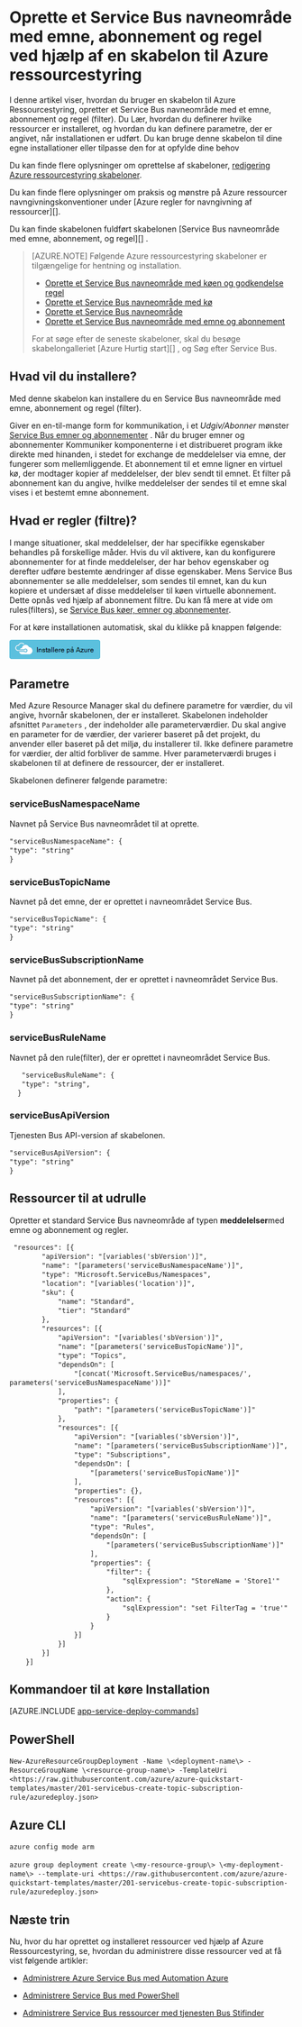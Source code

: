 <properties
    pageTitle="Oprette et Service Bus navneområde med emnet abonnement, og reglen ved hjælp af en skabelon til Azure ressourcestyring | Microsoft Azure"
    description="Oprette et Service Bus navneområde med emne, abonnement og regel ved hjælp af Azure ressourcestyring skabelon"
    services="service-bus"
    documentationCenter=".net"
    authors="ShubhaVijayasarathy"
    manager="timlt"
    editor=""/>

<tags
    ms.service="service-bus"
    ms.devlang="tbd"
    ms.topic="article"
    ms.tgt_pltfrm="dotnet"
    ms.workload="na"
    ms.date="10/25/2016"
    ms.author="ShubhaVijayasarathy"/>

# <a name="create-a-service-bus-namespace-with-topic-subscription-and-rule-using-an-azure-resource-manager-template"></a>Oprette et Service Bus navneområde med emne, abonnement og regel ved hjælp af en skabelon til Azure ressourcestyring

I denne artikel viser, hvordan du bruger en skabelon til Azure Ressourcestyring, opretter et Service Bus navneområde med et emne, abonnement og regel (filter). Du Lær, hvordan du definerer hvilke ressourcer er installeret, og hvordan du kan definere parametre, der er angivet, når installationen er udført. Du kan bruge denne skabelon til dine egne installationer eller tilpasse den for at opfylde dine behov

Du kan finde flere oplysninger om oprettelse af skabeloner, [redigering Azure ressourcestyring skabeloner][].

Du kan finde flere oplysninger om praksis og mønstre på Azure ressourcer navngivningskonventioner under [Azure regler for navngivning af ressourcer][].

Du kan finde skabelonen fuldført skabelonen [Service Bus navneområde med emne, abonnement, og regel][] .

>[AZURE.NOTE] Følgende Azure ressourcestyring skabeloner er tilgængelige for hentning og installation.
>
>-    [Oprette et Service Bus navneområde med køen og godkendelse regel](service-bus-resource-manager-namespace-auth-rule.md)
>-    [Oprette et Service Bus navneområde med kø](service-bus-resource-manager-namespace-queue.md)
>-    [Oprette et Service Bus navneområde](service-bus-resource-manager-namespace.md)
>-    [Oprette et Service Bus navneområde med emne og abonnement](service-bus-resource-manager-namespace-topic.md)
>
>For at søge efter de seneste skabeloner, skal du besøge skabelongalleriet [Azure Hurtig start][] , og Søg efter Service Bus.

## <a name="what-will-you-deploy"></a>Hvad vil du installere?

Med denne skabelon kan installere du en Service Bus navneområde med emne, abonnement og regel (filter).

Giver en en-til-mange form for kommunikation, i et *Udgiv/Abonner* mønster [Service Bus emner og abonnementer](service-bus-queues-topics-subscriptions.md#topics-and-subscriptions) . Når du bruger emner og abonnementer Kommuniker komponenterne i et distribueret program ikke direkte med hinanden, i stedet for exchange de meddelelser via emne, der fungerer som mellemliggende. Et abonnement til et emne ligner en virtuel kø, der modtager kopier af meddelelser, der blev sendt til emnet. Et filter på abonnement kan du angive, hvilke meddelelser der sendes til et emne skal vises i et bestemt emne abonnement.

## <a name="what-are-rules-filters"></a>Hvad er regler (filtre)?

I mange situationer, skal meddelelser, der har specifikke egenskaber behandles på forskellige måder. Hvis du vil aktivere, kan du konfigurere abonnementer for at finde meddelelser, der har behov egenskaber og derefter udføre bestemte ændringer af disse egenskaber. Mens Service Bus abonnementer se alle meddelelser, som sendes til emnet, kan du kun kopiere et undersæt af disse meddelelser til køen virtuelle abonnement. Dette opnås ved hjælp af abonnement filtre. Du kan få mere at vide om rules(filters), se [Service Bus køer, emner og abonnementer][].

For at køre installationen automatisk, skal du klikke på knappen følgende:

[![Installere på Azure](./media/service-bus-resource-manager-namespace-topic/deploybutton.png)](https://portal.azure.com/#create/Microsoft.Template/uri/https%3A%2F%2Fraw.githubusercontent.com%2FAzure%2Fazure-quickstart-templates%2Fmaster%2F201-servicebus-create-topic-subscription-rule%2Fazuredeploy.json)

## <a name="parameters"></a>Parametre

Med Azure Resource Manager skal du definere parametre for værdier, du vil angive, hvornår skabelonen, der er installeret. Skabelonen indeholder afsnittet `Parameters` , der indeholder alle parameterværdier. Du skal angive en parameter for de værdier, der varierer baseret på det projekt, du anvender eller baseret på det miljø, du installerer til. Ikke definere parametre for værdier, der altid forbliver de samme. Hver parameterværdi bruges i skabelonen til at definere de ressourcer, der er installeret.

Skabelonen definerer følgende parametre:

### <a name="servicebusnamespacename"></a>serviceBusNamespaceName

Navnet på Service Bus navneområdet til at oprette.

```
"serviceBusNamespaceName": {
"type": "string"
}
```

### <a name="servicebustopicname"></a>serviceBusTopicName

Navnet på det emne, der er oprettet i navneområdet Service Bus.

```
"serviceBusTopicName": {
"type": "string"
}
```

### <a name="servicebussubscriptionname"></a>serviceBusSubscriptionName

Navnet på det abonnement, der er oprettet i navneområdet Service Bus.

```
"serviceBusSubscriptionName": {
"type": "string"
}
```
### <a name="servicebusrulename"></a>serviceBusRuleName

Navnet på den rule(filter), der er oprettet i navneområdet Service Bus.

```
   "serviceBusRuleName": {
   "type": "string",
  }
```
### <a name="servicebusapiversion"></a>serviceBusApiVersion

Tjenesten Bus API-version af skabelonen.

```
"serviceBusApiVersion": {
"type": "string"
}
```
## <a name="resources-to-deploy"></a>Ressourcer til at udrulle

Opretter et standard Service Bus navneområde af typen **meddelelser**med emne og abonnement og regler.

```
 "resources": [{
        "apiVersion": "[variables('sbVersion')]",
        "name": "[parameters('serviceBusNamespaceName')]",
        "type": "Microsoft.ServiceBus/Namespaces",
        "location": "[variables('location')]",
        "sku": {
            "name": "Standard",
            "tier": "Standard"
        },
        "resources": [{
            "apiVersion": "[variables('sbVersion')]",
            "name": "[parameters('serviceBusTopicName')]",
            "type": "Topics",
            "dependsOn": [
                "[concat('Microsoft.ServiceBus/namespaces/', parameters('serviceBusNamespaceName'))]"
            ],
            "properties": {
                "path": "[parameters('serviceBusTopicName')]"
            },
            "resources": [{
                "apiVersion": "[variables('sbVersion')]",
                "name": "[parameters('serviceBusSubscriptionName')]",
                "type": "Subscriptions",
                "dependsOn": [
                    "[parameters('serviceBusTopicName')]"
                ],
                "properties": {},
                "resources": [{
                    "apiVersion": "[variables('sbVersion')]",
                    "name": "[parameters('serviceBusRuleName')]",
                    "type": "Rules",
                    "dependsOn": [
                        "[parameters('serviceBusSubscriptionName')]"
                    ],
                    "properties": {
                        "filter": {
                            "sqlExpression": "StoreName = 'Store1'"
                        },
                        "action": {
                            "sqlExpression": "set FilterTag = 'true'"
                        }
                    }
                }]
            }]
        }]
    }]
```

## <a name="commands-to-run-deployment"></a>Kommandoer til at køre Installation

[AZURE.INCLUDE [app-service-deploy-commands](../../includes/app-service-deploy-commands.md)]

## <a name="powershell"></a>PowerShell

```
New-AzureResourceGroupDeployment -Name \<deployment-name\> -ResourceGroupName \<resource-group-name\> -TemplateUri <https://raw.githubusercontent.com/azure/azure-quickstart-templates/master/201-servicebus-create-topic-subscription-rule/azuredeploy.json>
```

## <a name="azure-cli"></a>Azure CLI

```
azure config mode arm

azure group deployment create \<my-resource-group\> \<my-deployment-name\> --template-uri <https://raw.githubusercontent.com/azure/azure-quickstart-templates/master/201-servicebus-create-topic-subscription-rule/azuredeploy.json>
```

## <a name="next-steps"></a>Næste trin

Nu, hvor du har oprettet og installeret ressourcer ved hjælp af Azure Ressourcestyring, se, hvordan du administrere disse ressourcer ved at få vist følgende artikler:

- [Administrere Azure Service Bus med Automation Azure](service-bus-automation-manage.md)
- [Administrere Service Bus med PowerShell](service-bus-powershell-how-to-provision.md)
- [Administrere Service Bus ressourcer med tjenesten Bus Stifinder](https://code.msdn.microsoft.com/Service-Bus-Explorer-f2abca5a)


  [Redigering Azure ressourcestyring skabeloner]: ../resource-group-authoring-templates.md
  [Azure Hurtig start skabeloner]: https://azure.microsoft.com/documentation/templates/?term=service+bus
  [Learn more about Service Bus topics and subscriptions]: service-bus-queues-topics-subscriptions.md
  [Using Azure PowerShell with Azure Resource Manager]: ../powershell-azure-resource-manager.md
  [Using the Azure CLI for Mac, Linux, and Windows with Azure Resource Management]: ../xplat-cli-azure-resource-manager.md
  [Azure ressourcer navngivningskonventioner]: https://azure.microsoft.com/en-us/documentation/articles/guidance-naming-conventions/
  [Service Bus navneområde med emne, abonnement og regel]: https://github.com/Azure/azure-quickstart-templates/blob/master/201-servicebus-create-topic-subscription-rule/
  [Service Bus køer, emner og abonnementer]:service-bus-queues-topics-subscriptions.md
  
